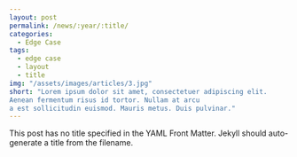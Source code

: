 ```yaml
---
layout: post
permalink: /news/:year/:title/
categories:
  - Edge Case
tags:
  - edge case
  - layout
  - title
img: "/assets/images/articles/3.jpg"
short: "Lorem ipsum dolor sit amet, consectetuer adipiscing elit. 
Aenean fermentum risus id tortor. Nullam at arcu 
a est sollicitudin euismod. Mauris metus. Duis pulvinar."
---
```


This post has no title specified in the YAML Front Matter. Jekyll should auto-generate a title from the filename.